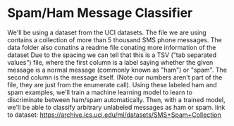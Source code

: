 # Spam/Ham Message Classifier
We'll be using a dataset from the UCI datasets. The file we are using contains a collection of more than 5 thousand SMS phone messages. The data folder also conatins a readme file conating more information of the dataset  Due to the spacing we can tell that this is a TSV ("tab separated values") file, where the first column is a label saying whether the given message is a normal message (commonly known as "ham") or "spam". The second column is the message itself. (Note our numbers aren't part of the file, they are just from the enumerate call).  Using these labeled ham and spam examples, we'll train a machine learning model to learn to discriminate between ham/spam automatically. Then, with a trained model, we'll be able to classify arbitrary unlabeled messages as ham or spam.  link to dataset: https://archive.ics.uci.edu/ml/datasets/SMS+Spam+Collection
